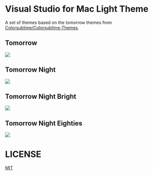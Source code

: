 # Visual Studio for Mac Light Theme

A set of themes based on the tomorrow themes from [Colorsublime/Colorsublime-Themes](https://github.com/Colorsublime/Colorsublime-Themes).

## Tomorrow

![](https://raw.githubusercontent.com/Microsoft/vscode-themes/master/tomorrow/images/tomorrow-preview.png)

## Tomorrow Night

![](https://raw.githubusercontent.com/Microsoft/vscode-themes/master/tomorrow/images/tomorrow-night-preview.png)

## Tomorrow Night Bright

![](https://raw.githubusercontent.com/Microsoft/vscode-themes/master/tomorrow/images/tomorrow-night-bright-preview.png)

## Tomorrow Night Eighties

![](https://raw.githubusercontent.com/Microsoft/vscode-themes/master/tomorrow/images/tomorrow-night-eighties-preview.png)

# LICENSE
[MIT](https://github.com/Microsoft/vscode-themes/blob/master/LICENSE.txt)